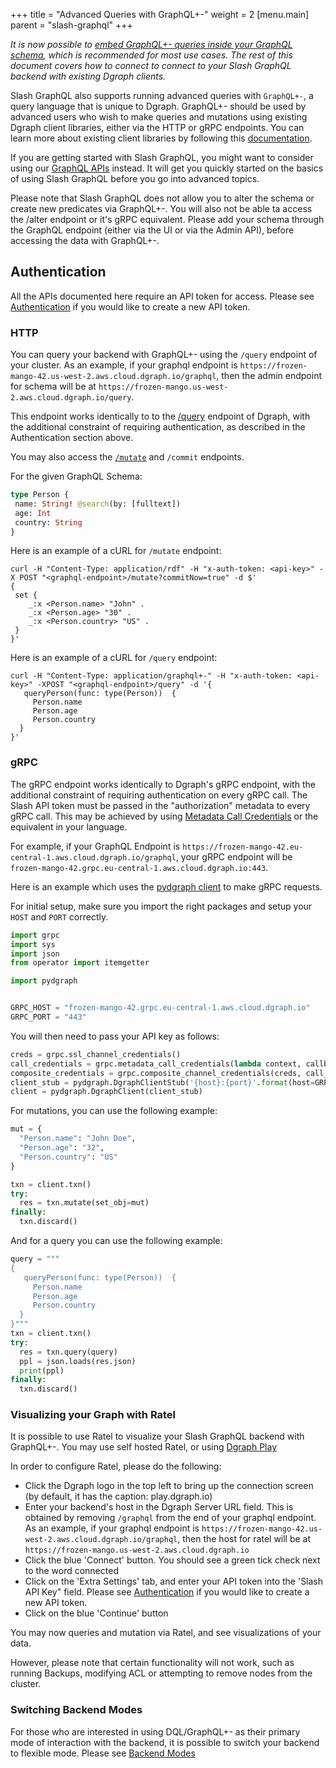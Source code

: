 +++
title = "Advanced Queries with GraphQL+-"
weight = 2
[menu.main]
    parent = "slash-graphql"
+++

*It is now possible to [embed GraphQL+- queries inside your GraphQL schema](https://dgraph.io/docs/graphql/custom/graphqlpm), which is recommended for most use cases. The rest of this document covers how to connect to connect to your Slash GraphQL backend with existing Dgraph clients.*

Slash GraphQL also supports running advanced queries with `GraphQL+-`, a query language that is unique to Dgraph. GraphQL+- should be used by advanced users who wish to make queries and mutations using existing Dgraph client libraries, either via the HTTP or gRPC endpoints. You can learn more about existing client libraries by following this [documentation](https://dgraph.io/docs/clients/).

If you are getting started with Slash GraphQL, you might want to consider using our [GraphQL APIs](https://dgraph.io/docs/graphql/overview) instead. It will get you quickly started on the basics of using Slash GraphQL before you go into advanced topics.

Please note that Slash GraphQL does not allow you to alter the schema or create new predicates via GraphQL+-. You will also not be able ta access the /alter endpoint or it's gRPC equivalent. Please add your schema through the GraphQL endpoint (either via the UI or via the Admin API), before accessing the data with GraphQL+-.

## Authentication

All the APIs documented here require an API token for access. Please see [Authentication](/admin/authentication) if you would like to create a new API token.

### HTTP

You can query your backend with GraphQL+- using the `/query` endpoint of your cluster. As an example, if your graphql endpoint is `https://frozen-mango-42.us-west-2.aws.cloud.dgraph.io/graphql`, then the admin endpoint for schema will be at `https://frozen-mango.us-west-2.aws.cloud.dgraph.io/query`.

This endpoint works identically to to the [/query](https://dgraph.io/docs/query-language/) endpoint of Dgraph, with the additional constraint of requiring authentication, as described in the Authentication section above.

You may also access the [`/mutate`](https://dgraph.io/docs/mutations/) and `/commit` endpoints.

For the given GraphQL Schema:
```graphql
type Person {
 name: String! @search(by: [fulltext])
 age: Int
 country: String
}
```

Here is an example of a cURL for `/mutate` endpoint:
```
curl -H "Content-Type: application/rdf" -H "x-auth-token: <api-key>" -X POST "<graphql-endpoint>/mutate?commitNow=true" -d $'
{
 set {
    _:x <Person.name> "John" .
    _:x <Person.age> "30" .
    _:x <Person.country> "US" .
 }
}'
```
Here is an example of a cURL for `/query` endpoint:
```
curl -H "Content-Type: application/graphql+-" -H "x-auth-token: <api-key>" -XPOST "<graphql-endpoint>/query" -d '{
   queryPerson(func: type(Person))  {
     Person.name
     Person.age
     Person.country
  }
}'
```

### gRPC

The gRPC endpoint works identically to Dgraph's gRPC endpoint, with the additional constraint of requiring authentication on every gRPC call. The Slash API token must be passed in the "authorization" metadata to every gRPC call. This may be achieved by using [Metadata Call Credentials](https://godoc.org/google.golang.org/grpc/credentials#PerRPCCredentials) or the equivalent in your language.

For example, if your GraphQL Endpoint is `https://frozen-mango-42.eu-central-1.aws.cloud.dgraph.io/graphql`, your gRPC endpoint will be `frozen-mango-42.grpc.eu-central-1.aws.cloud.dgraph.io:443`.

Here is an example which uses the [pydgraph client](https://github.com/dgraph-io/pydgraph) to make gRPC requests.

For initial setup, make sure you import the right packages and setup your `HOST` and `PORT` correctly.

```python
import grpc
import sys
import json
from operator import itemgetter

import pydgraph


GRPC_HOST = "frozen-mango-42.grpc.eu-central-1.aws.cloud.dgraph.io"
GRPC_PORT = "443"
```

You will then need to pass your API key as follows:
```python
creds = grpc.ssl_channel_credentials()
call_credentials = grpc.metadata_call_credentials(lambda context, callback: callback((("authorization", "<api-key>"),), None))
composite_credentials = grpc.composite_channel_credentials(creds, call_credentials)
client_stub = pydgraph.DgraphClientStub('{host}:{port}'.format(host=GRPC_HOST, port=GRPC_PORT), composite_credentials)
client = pydgraph.DgraphClient(client_stub)
```

For mutations, you can use the following example:
```python
mut = {
  "Person.name": "John Doe",
  "Person.age": "32",
  "Person.country": "US"
}

txn = client.txn()
try:
  res = txn.mutate(set_obj=mut)
finally:
  txn.discard()
```

And for a query you can use the following example:
```python
query = """
{
   queryPerson(func: type(Person))  {
     Person.name
     Person.age
     Person.country
  }
}"""
txn = client.txn()
try:
  res = txn.query(query)
  ppl = json.loads(res.json)
  print(ppl)
finally:
  txn.discard()
```

### Visualizing your Graph with Ratel

It is possible to use Ratel to visualize your Slash GraphQL backend with GraphQL+-. You may use self hosted Ratel, or using [Dgraph Play](https://play.dgraph.io/?latest#connection)

In order to configure Ratel, please do the following:

* Click the Dgraph logo in the top left to bring up the connection screen (by default, it has the caption: play.dgraph.io)
* Enter your backend's host in the Dgraph Server URL field. This is obtained by removing `/graphql` from the end of your graphql endpoint. As an example, if your graphql endpoint is `https://frozen-mango-42.us-west-2.aws.cloud.dgraph.io/graphql`, then the host for ratel will be at `https://frozen-mango.us-west-2.aws.cloud.dgraph.io`
* Click the blue 'Connect' button. You should see a green tick check next to the word connected
* Click on the 'Extra Settings' tab, and enter your API token into the 'Slash API Key" field. Please see [Authentication](/admin/authentication) if you would like to create a new API token.
* Click on the blue 'Continue' button

You may now queries and mutation via Ratel, and see visualizations of your data.

However, please note that certain functionality will not work, such as running Backups, modifying ACL or attempting to remove nodes from the cluster.

### Switching Backend Modes

For those who are interested in using DQL/GraphQL+- as their primary mode of interaction with the backend, it is possible to switch your backend to flexible mode. Please see [Backend Modes](/admin/backend-modes)
